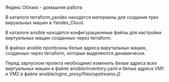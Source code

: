 Яндекс Облако - домашняя работа


В каталоге terraform_yandex находятся материалы для создания трех вируальных машин в Yandex_Cloud.

В каталоге ansible находятся конфигурационные файлы для настройки виртуальных мащин созданных через terraform.

В файлах ansible пропbсаны белые адреса вирутальных машин, созданных через terraform, которые выделяются динамически.

Перед зарпуском проекта необходимо изменить белые адреса всех виртуальных машин в файле ansible/inventory.yaml и
белые адреса VM1 и VM2 в файле ansible/nginx_proxy/files/upstreams.j2
